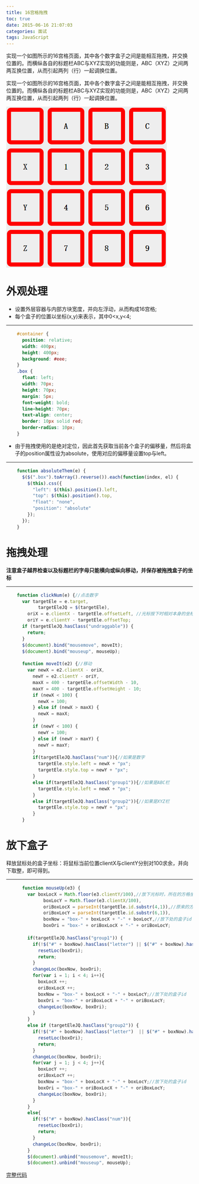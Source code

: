 ```yaml
---
title: 16宫格拖拽
toc: true
date: 2015-06-16 21:07:03
categories: 面试
tags: JavaScript
---
```


实现一个如图所示的16宫格页面，其中各个数字盒子之间是能相互拖拽，并交换位置的。而横纵各自的标题栏ABC与XYZ实现的功能则是，ABC（XYZ）之间两两互换位置，从而引起两列（行）一起调换位置。

<!-- more -->


实现一个如图所示的16宫格页面，其中各个数字盒子之间是能相互拖拽，并交换位置的。而横纵各自的标题栏ABC与XYZ实现的功能则是，ABC（XYZ）之间两两互换位置，从而引起两列（行）一起调换位置。

![示意图](/post-img/16宫格拖拽.png)

# 外观处理

- 设置外层容器与内部方块宽度，并向左浮动，从而构成16宫格;
- 每个盒子的位置以坐标(x,y)来表示，其中0<x,y<4;

---

```css
	#container {
	  position: relative;
	  width: 400px;
	  height: 400px;
	  background: #eee;
	}
	.box {
	  float: left;
	  width: 70px;
	  height: 70px;
	  margin: 5px;
	  font-weight: bold;
	  line-height: 70px;
	  text-align: center;
	  border: 10px solid red;
	  border-radius: 10px;
	}
```

- 由于拖拽使用的是绝对定位，因此首先获取当前各个盒子的偏移量，然后将盒子的position属性设为absolute，使用对应的偏移量设置top与left。

---

```javascript
	function absoluteThem(e) {
	  $($(".box").toArray().reverse()).each(function(index, el) {
	    $(this).css({
	      "left": $(this).position().left,
	      "top": $(this).position().top,
	      "float": "none",
	      "position": "absolute"
	    });
	  });
	}
```

# 拖拽处理
**注意盒子越界检查以及标题栏的字母只能横向或纵向移动，并保存被拖拽盒子的坐标**

---

```javascript
	function clickNum(e) {//点击数字
	  var targetEle = e.target,
	        targetEleJQ = $(targetEle),
	    oriX = e.clientX - targetEle.offsetLeft, //光标按下时相对本身的坐标
	    oriY = e.clientY - targetEle.offsetTop;
	  if (targetEleJQ.hasClass("undraggable")) {
	    return;
	  }
	  $(document).bind("mousemove", moveIt);
	  $(document).bind("mouseup", mouseUp);

	  function moveIt(e2) {//移动
	    var newX = e2.clientX - oriX,
	      newY = e2.clientY - oriY,
	      maxX = 400 - targetEle.offsetWidth - 10,
	      maxY = 400 - targetEle.offsetHeight - 10;
	      if (newX < 100) {
	        newX = 100;
	      } else if (newX > maxX) {
	        newX = maxX;
	      }
	      if (newY < 100) {
	        newY = 100;
	      } else if (newY > maxY) {
	        newY = maxY;
	      }
	      if(targetEleJQ.hasClass("num")){//如果是数字
	        targetEle.style.left = newX + "px";
	        targetEle.style.top = newY + "px";
	      }
	      else if(targetEleJQ.hasClass("group1")){//如果是ABC栏
	        targetEle.style.left = newX + "px";
	      }
	      else if(targetEleJQ.hasClass("group2")){//如果是XYZ栏
	        targetEle.style.top = newY + "px";
	      }
	  }
```

# 放下盒子
释放鼠标处的盒子坐标：将鼠标当前位置clientX与clientY分别对100求余，并向下取整，即可得到。

---

```javascript
	  function mouseUp(e3) {
	    var boxLocX = Math.floor(e3.clientY/100),//放下光标时，所在的方格坐标
	          boxLocY = Math.floor(e3.clientX/100),
	          oriBoxLocX = parseInt(targetEle.id.substr(4,1)),//原来的方格坐标
	          oriBoxLocY = parseInt(targetEle.id.substr(6,1)),
	          boxNow = "box-" + boxLocX + "-" + boxLocY,//放下处的盒子id
	          boxOri = "box-" + oriBoxLocX + "-" + oriBoxLocY;

	    if(targetEleJQ.hasClass("group1")) {
	      if(!$("#" + boxNow).hasClass("letter") || $("#" + boxNow).hasClass("group2")){//点击的是字母而释放的是非字母
	        resetLoc(boxOri);
	        return;
	      }
	      changeLoc(boxNow, boxOri);
	      for(var i = 1; i < 4; i++){
	        boxLocX ++;
	        oriBoxLocX ++;
	        boxNow = "box-" + boxLocX + "-" + boxLocY;//放下处的盒子id
	        boxOri = "box-" + oriBoxLocX + "-" + oriBoxLocY;
	        changeLoc(boxNow, boxOri);
	      }
	    }
	    else if (targetEleJQ.hasClass("group2")) {
	      if(!$("#" + boxNow).hasClass("letter")  || $("#" + boxNow).hasClass("group1")){//点击的是字母而释放的是非字母
	        resetLoc(boxOri);
	        return;
	      }
	      changeLoc(boxNow, boxOri);
	      for(var j = 1; j < 4; j++){
	        boxLocY ++;
	        oriBoxLocY ++;
	        boxNow = "box-" + boxLocX + "-" + boxLocY;//放下处的盒子id
	        boxOri = "box-" + oriBoxLocX + "-" + oriBoxLocY;
	        changeLoc(boxNow, boxOri);
	      }
	    }
	    else{
	      if(!$("#" + boxNow).hasClass("num")){
	        resetLoc(boxOri);
	        return;
	      }
	      changeLoc(boxNow, boxOri);
	    }
	    $(document).unbind("mousemove", moveIt);
	    $(document).unbind("mouseup", mouseUp);
```

[完整代码](https://github.com/quanru/dragThem)
